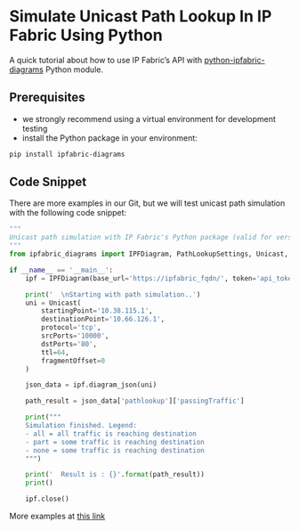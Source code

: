 # Simulate Unicast Path Lookup In IP Fabric Using Python

A quick tutorial about how to use IP Fabric’s API with [python-ipfabric-diagrams](https://github.com/community-fabric/python-ipfabric-diagrams) Python module.

## Prerequisites

- we strongly recommend using a virtual environment for development testing
- install the Python package in your environment:

```bash
pip install ipfabric-diagrams
```

## Code Snippet

There are more examples in our Git, but we will test unicast path simulation with the following code snippet:

```py
"""
Unicast path simulation with IP Fabric's Python package (valid for version 4.3 and later
"""
from ipfabric_diagrams import IPFDiagram, PathLookupSettings, Unicast, Algorithm, EntryPoint, OtherOptions

if __name__ == '__main__':
    ipf = IPFDiagram(base_url='https://ipfabric_fqdn/', token='api_token', verify=False, timeout=15)

    print('  \nStarting with path simulation..')
    uni = Unicast(
        startingPoint='10.38.115.1',
        destinationPoint='10.66.126.1',
        protocol='tcp',
        srcPorts='10000',
        dstPorts='80',
        ttl=64,
        fragmentOffset=0
    )

    json_data = ipf.diagram_json(uni)

    path_result = json_data['pathlookup']['passingTraffic']

    print("""
    Simulation finished. Legend:
    - all = all traffic is reaching destination
    - part = some traffic is reaching destination
    - none = some traffic is reaching destination
    """)

    print('  Result is : {}'.format(path_result))
    print()

    ipf.close()
```

More examples at [this link](https://github.com/community-fabric/python-ipfabric-diagrams/tree/main/examples)
